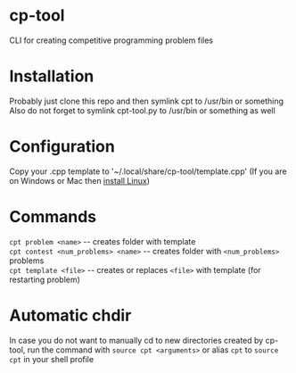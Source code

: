 # cp-tool
CLI for creating competitive programming problem files

# Installation
Probably just clone this repo and then symlink cpt to /usr/bin or something
Also do not forget to symlink cpt-tool.py to /usr/bin or something as well

# Configuration
Copy your .cpp template to '~/.local/share/cp-tool/template.cpp'
(If you are on Windows or Mac then [install Linux](https://github.com/Amog-OS/AmogOS))

# Commands
`cpt problem <name>`
    -- creates folder with template\
`cpt contest <num_problems> <name>`
    -- creates folder with `<num_problems>` problems\
`cpt template <file>`
    -- creates or replaces `<file>` with template (for restarting problem)

# Automatic chdir
In case you do not want to manually cd to new directories created by cp-tool, run the command with `source cpt <arguments>` or alias `cpt` to `source cpt` in your shell profile

